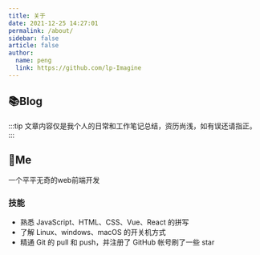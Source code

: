 ```yaml
---
title: 关于
date: 2021-12-25 14:27:01
permalink: /about/
sidebar: false
article: false
author:
  name: peng
  link: https://github.com/lp-Imagine
---
```


## 📚Blog

:::tip
文章内容仅是我个人的日常和工作笔记总结，资历尚浅，如有误还请指正。
:::

<!-- 小熊猫 -->
<!-- <img src="/img/panda-waving.png" class="panda no-zoom" style="width: 130px;height: 115px;opacity: 0.8;margin-bottom: -4px;padding-bottom:0;position: fixed;bottom: 0;left: 0.5rem;z-index: 1;"> -->

## 🐼Me
一个平平无奇的web前端开发

### 技能
* 熟悉 JavaScript、HTML、CSS、Vue、React 的拼写
* 了解 Linux、windows、macOS 的开关机方式
* 精通 Git 的 pull 和 push，并注册了 GitHub 帐号刷了一些 star

